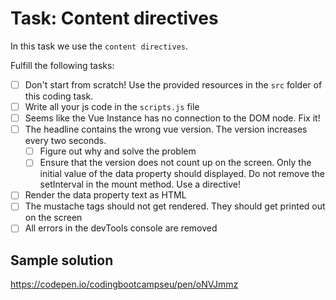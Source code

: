 # Task: Content directives

In this task we use the `content directives`.

Fulfill the following tasks:

- [ ] Don't start from scratch! Use the provided resources in the `src` folder of this coding task.
- [ ] Write all your js code in the `scripts.js` file
- [ ] Seems like the Vue Instance has no connection to the DOM node. Fix it!
- [ ] The headline contains the wrong vue version. The version increases every two seconds.
  - [ ] Figure out why and solve the problem
  - [ ] Ensure that the version does not count up on the screen. Only the initial value of the data property should displayed. Do not remove the setInterval in the mount method. Use a directive!
- [ ] Render the data property text as HTML
- [ ] The mustache tags should not get rendered. They should get printed out on the screen
- [ ] All errors in the devTools console are removed

## Sample solution

https://codepen.io/codingbootcampseu/pen/oNVJmmz
